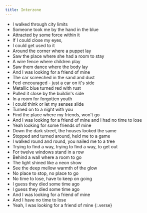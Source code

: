 ```yaml
---
title: Interzone
---
```

- I walked through city limits
- Someone took me by the hand in the blue
- Attracted by some force within it
- If I could close my eyes,
- I could get used to it
- Around the corner where a puppet lay
- Saw the place where she had a room to stay
- A wire fence
where children play
- Saw them dance where the body lay
- And I was looking for a friend of mine
- The car screeched in the sand
and dust
- Feel encouraged -
just a car on it's side
- Metallic blue turned red with rust
- Pulled it close by the buildin's side
- In a room for forgotten youth
- I could think
or let my senses slide
- Turned on to a night with you
- Find the place where my friends, won't go
- And I was looking for a friend of mine
and I had no time to lose
- Yeah looking for some friends of mine
- Down the dark street,
the houses looked the same
- Stopped and turned around,
held me to a game
- I walked round and round,
you nailed me to a tree
- Trying to find a way,
trying to find a way, to get out
- For twelve windows stand in a row
- Behind a wall
where a room to go
- The light shined like a neon show
- See the deep mellow warmth
of the glow
- No place to stop,
no place to go
- No time to lose,
have to keep on going
- I guess they died some time ago
- I guess they died some time ago
- And I was looking for a friend of mine
- And I have no time to lose
- Yeah, I was looking for a friend of mine
{:.verse}

